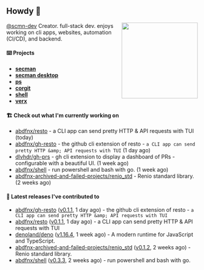 ## Howdy 👋

<img align="right" src="https://github.com/abdfnx.png" width="200">

[@scmn-dev](https://github.com/scmn-dev) Creator. full-stack dev. enjoys working on cli apps, websites, automation (CI/CD), and backend.

#### ⌨️ Projects

- [**secman**](https://github.com/scmn-dev/secman)
- [**secman desktop**](https://github.com/scmn-dev/desktop)
- [**ps**](https://github.com/scmn-dev/ps)
- [**corgit**](https://github.com/abdfnx/corgit)
- [**shell**](https://github.com/abdfnx/shell)
- [**verx**](https://github.com/abdfnx/verx)

#### 🏗️ Check out what I'm currently working on


- [abdfnx/resto](https://github.com/abdfnx/resto) - a CLI app can send pretty HTTP &amp; API requests with TUI (today)
- [abdfnx/gh-resto](https://github.com/abdfnx/gh-resto) - the github cli extension of resto - `a CLI app can send pretty HTTP &amp; API requests with TUI` (1 day ago)
- [dlvhdr/gh-prs](https://github.com/dlvhdr/gh-prs) - gh cli extension to display a dashboard of PRs - configurable with a beautiful UI. (1 week ago)
- [abdfnx/shell](https://github.com/abdfnx/shell) - run powershell and bash with go. (1 week ago)
- [abdfnx-archived-and-failed-projects/renio_std](https://github.com/abdfnx-archived-and-failed-projects/renio_std) - Renio standard library. (2 weeks ago)

#### 🔭 Latest releases I've contributed to

- [abdfnx/gh-resto](https://github.com/abdfnx/gh-resto) ([v0.1.1](https://github.com/abdfnx/gh-resto/releases/tag/v0.1.1), 1 day ago) - the github cli extension of resto - `a CLI app can send pretty HTTP &amp; API requests with TUI`
- [abdfnx/resto](https://github.com/abdfnx/resto) ([v0.1.1](https://github.com/abdfnx/resto/releases/tag/v0.1.1), 1 day ago) - a CLI app can send pretty HTTP &amp; API requests with TUI
- [denoland/deno](https://github.com/denoland/deno) ([v1.16.4](https://github.com/denoland/deno/releases/tag/v1.16.4), 1 week ago) - A modern runtime for JavaScript and TypeScript.
- [abdfnx-archived-and-failed-projects/renio_std](https://github.com/abdfnx-archived-and-failed-projects/renio_std) ([v0.1.2](https://github.com/abdfnx-archived-and-failed-projects/renio_std/releases/tag/v0.1.2), 2 weeks ago) - Renio standard library.
- [abdfnx/shell](https://github.com/abdfnx/shell) ([v0.3.3](https://github.com/abdfnx/shell/releases/tag/v0.3.3), 2 weeks ago) - run powershell and bash with go.
